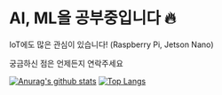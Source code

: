 # AI, ML을 공부중입니다 🔥

IoT에도 많은 관심이 있습니다! (Raspberry Pi, Jetson Nano)

궁금하신 점은 언제든지 연락주세요

[![Anurag's github stats](https://github-readme-stats.vercel.app/api?username=ljh415&show_icons=true&hide=issues,prs)](https://github.com/anuraghazra/github-readme-stats)
[![Top Langs](https://github-readme-stats.vercel.app/api/top-langs/?username=ljh415&layout=compact&hide=javascript,html,css)](https://github.com/anuraghazra/github-readme-stats)
